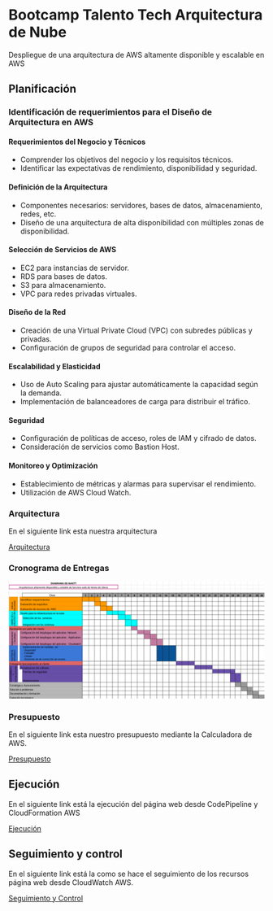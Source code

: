 # Bootcamp Talento Tech Arquitectura de Nube
Despliegue de una arquitectura de AWS altamente disponible y escalable en AWS

## Planificación

### Identificación de requerimientos para el Diseño de Arquitectura en AWS

#### Requerimientos del Negocio y Técnicos
- Comprender los objetivos del negocio y los requisitos técnicos.
- Identificar las expectativas de rendimiento, disponibilidad y seguridad.

#### Definición de la Arquitectura
- Componentes necesarios: servidores, bases de datos, almacenamiento, redes, etc.
- Diseño de una arquitectura de alta disponibilidad con múltiples zonas de disponibilidad.

#### Selección de Servicios de AWS
- EC2 para instancias de servidor.
- RDS para bases de datos.
- S3 para almacenamiento.
- VPC para redes privadas virtuales.

#### Diseño de la Red
- Creación de una Virtual Private Cloud (VPC) con subredes públicas y privadas.
- Configuración de grupos de seguridad para controlar el acceso.

#### Escalabilidad y Elasticidad
- Uso de Auto Scaling para ajustar automáticamente la capacidad según la demanda.
- Implementación de balanceadores de carga para distribuir el tráfico.

#### Seguridad
- Configuración de políticas de acceso, roles de IAM y cifrado de datos.
- Consideración de servicios como Bastion Host.

#### Monitoreo y Optimización
- Establecimiento de métricas y alarmas para supervisar el rendimiento.
- Utilización de AWS Cloud Watch.

### Arquitectura

En el siguiente link esta nuestra arquitectura

[Arquitectura](docs/Arquitectura.md)

### Cronograma de Entregas

![](/img/Gantt.png)

### Presupuesto

En el siguiente link esta nuestro presupuesto mediante la Calculadora de AWS.

[Presupuesto](docs/Presupuesto.md)

## Ejecución

En el siguiente link está la ejecución del página web desde CodePipeline y CloudFormation AWS

[Ejecución](docs/Ejecucion.md)

 ## Seguimiento y control
 
En el siguiente link está la como se hace el seguimiento de los recursos página web desde  CloudWatch AWS.

[Seguimiento y Control](docs/Seguimiento.md)





